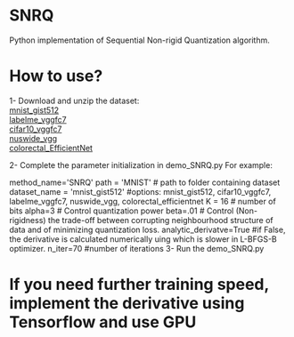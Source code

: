 # SNRQ
Python implementation of Sequential Non-rigid Quantization algorithm.
# How to use?
1- Download and unzip the dataset: <br />
[mnist_gist512](https://www.dropbox.com/s/97suefbk4aaa26c/mnist_gist512.zip?dl=0) <br />
[labelme_vggfc7](https://www.dropbox.com/s/0nc80qepzj8615f/labelme_vggfc7.rar?dl=0) <br />
[cifar10_vggfc7](https://www.dropbox.com/s/bnybq48ljtsyuit/cifar10_vggfc7.rar?dl=0) <br />
[nuswide_vgg](https://www.dropbox.com/s/6hl9t6oy78w028d/nuswide_vgg.rar?dl=0) <br />
[colorectal_EfficientNet](https://www.dropbox.com/s/wdsalhu73bnrtsg/colorectal_EfficientNet.rar?dl=0) <br />

2- Complete the parameter initialization in demo_SNRQ.py
For example:

method_name='SNRQ'
path = 'MNIST' # path to folder containing dataset
dataset_name = 'mnist_gist512' #options: mnist_gist512, cifar10_vggfc7,
labelme_vggfc7, nuswide_vgg, colorectal_efficientnet
K = 16 # number of bits
alpha=3 # Control quantization power
beta=.01 # Control (Non-rigidness) the trade-off between corrupting neighbourhood structure of data and of minimizing quantization loss.
analytic_derivatve=True #if False, the derivative is calculated numerically uing which is slower in L-BFGS-B optimizer.
n_iter=70 #number of iterations
3- Run the demo_SNRQ.py

# If you need further training speed, implement the derivative using Tensorflow and use GPU
